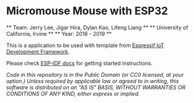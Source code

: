 Micromouse Mouse with ESP32
====================

** Team: Jerry Lee, Jigar Hira, Dylan Kao, Lifeng Liang **
** University of California, Irvine **
** Year: 2018 - 2019 **

This is a application to be used with template from [Espressif IoT Development Framework](https://github.com/espressif/esp-idf).

Please check [ESP-IDF docs](https://docs.espressif.com/projects/esp-idf/en/latest/get-started/index.html) for getting started instructions.

*Code in this repository is in the Public Domain (or CC0 licensed, at your option.)
Unless required by applicable law or agreed to in writing, this
software is distributed on an "AS IS" BASIS, WITHOUT WARRANTIES OR
CONDITIONS OF ANY KIND, either express or implied.*
